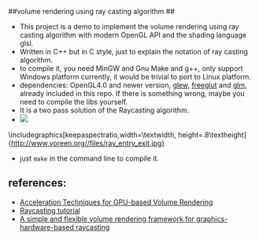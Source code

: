 
##volume rendering using ray casting algorithm ##

- This project is a demo to implement the volume rendering using ray casting algorithm with modern OpenGL API and the shading language glsl.
- Written in C++ but in C style, just to explain the notation of ray casting algorithm.
- to compile it, you need MinGW and Gnu Make and g++, only support Windows platform currently, it would be trivial to port to Linux platform.
- dependencies: OpenGL4.0 and newer version, [glew](http://glew.sourceforge.net/), [freeglut](http://freeglut.sourceforge.net/) and [glm](http://glm.g-truc.net/ ), already included in this repo. If there is something wrong, maybe you need to compile the libs yourself.
- It is a two pass solution of the Raycasting algorithm.
- ![](http://www.voreen.org//files/ray_raycasting_general.jpg)

\includegraphics[keepaspectratio,width=\textwidth, height=.8\textheight]{http://www.voreen.org//files/ray_entry_exit.jpg} 

- just `make` in the command line to compile it.


## references: ##
- [Acceleration Techniques for GPU-based Volume Rendering](http://cglab.snu.ac.kr/lectures/05-2/graphics/notes/papers/Acceleration%20Techniques%20for%20GPU.pdf)
- [Raycasting tutorial](http://www.voreen.org/129-Ray-Casting.html)
- [A simple and flexible volume rendering framework for graphics-hardware-based raycasting](http://dl.acm.org/citation.cfm?id=2386498)